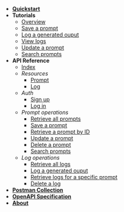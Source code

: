 <!-- docs/_sidebar.md -->
- [**Quickstart**](quickstart.md)
- **Tutorials**
  - [Overview](tutorials/index.md)
  - [Save a prompt](tutorials/create-prompt.md)
  - [Log a generated ouput](tutorials/test-prompt.md)
  - [View logs](tutorials/view-logs.md)
  - [Update a prompt](tutorials/update-prompt.md)
  - [Search prompts](tutorials/search-prompts.md)
- **API Reference**
  - [Index](reference/index.md)
  - *Resources*
    - [Prompt](reference/resources/prompt.md)
    - [Log](reference/resources/log.md)
  - *Auth*
    - [Sign up](reference/endpoints/post-auth-signup.md)
    - [Log in](reference/endpoints/post-auth-login.md)
  - *Prompt operations*
    - [Retrieve all prompts](reference/endpoints/get-prompts.md)
    - [Save a prompt](reference/endpoints/post-prompts.md)
    - [Retrieve a prompt by ID](reference/endpoints/get-prompts-id.md)
    - [Update a prompt](reference/endpoints/patch-prompts-id.md)
    - [Delete a prompt](reference/endpoints/delete-prompts-id.md)
    - [Search prompts](reference/endpoints/get-search.md)
  - *Log operations*
    - [Retrieve all logs](reference/endpoints/get-logs.md)
    - [Log a generated ouput](reference/endpoints/post-logs.md)
    - [Retrieve logs for a specific prompt](reference/endpoints/get-logs-by-prompt.md)
    - [Delete a log](reference/endpoints/delete-logs-id.md)
- [**Postman Collection**](postman.md)
- [**OpenAPI Specification**](openapi.md)
- [**About**](about.md)

